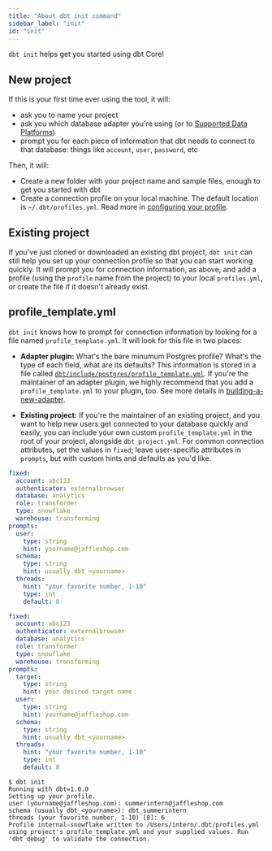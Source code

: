 ```yaml
---
title: "About dbt init command"
sidebar_label: "init"
id: "init"
---
```


`dbt init` helps get you started using dbt Core!

## New project

If this is your first time ever using the tool, it will:
- ask you to name your project
- ask you which database adapter you're using (or to [Supported Data Platforms](/docs/supported-data-platforms))
- prompt you for each piece of information that dbt needs to connect to that database: things like `account`, `user`, `password`, etc

Then, it will:
- Create a new folder with your project name and sample files, enough to get you started with dbt
- Create a connection profile on your local machine. The default location is `~/.dbt/profiles.yml`. Read more in [configuring your profile](/docs/core/connect-data-platform/connection-profiles).

## Existing project

If you've just cloned or downloaded an existing dbt project, `dbt init` can still help you set up your connection profile so that you can start working quickly. It will prompt you for connection information, as above, and add a profile (using the `profile` name from the project) to your local `profiles.yml`, or create the file if it doesn't already exist.

## profile_template.yml

`dbt init` knows how to prompt for connection information by looking for a file named `profile_template.yml`. It will look for this file in two places:

- **Adapter plugin:** What's the bare minumum Postgres profile? What's the type of each field, what are its defaults? This information is stored in a file called [`dbt/include/postgres/profile_template.yml`](https://github.com/dbt-labs/dbt-core/blob/main/plugins/postgres/dbt/include/postgres/profile_template.yml). If you're the maintainer of an adapter plugin, we highly recommend that you add a `profile_template.yml` to your plugin, too. See more details in [building-a-new-adapter](/guides/dbt-ecosystem/adapter-development/3-building-a-new-adapter).

- **Existing project:** If you're the maintainer of an existing project, and you want to help new users get connected to your database quickly and easily, you can include your own custom `profile_template.yml` in the root of your project, alongside `dbt_project.yml`. For common connection attributes, set the values in `fixed`; leave user-specific attributes in `prompts`, but with custom hints and defaults as you'd like.

<VersionBlock lastVersion="1.1">

<File name='profile_template.yml'>

```yml
fixed:
  account: abc123
  authenticator: externalbrowser
  database: analytics
  role: transformer
  type: snowflake
  warehouse: transforming
prompts:
  user:
    type: string
    hint: yourname@jaffleshop.com
  schema:
    type: string
    hint: usually dbt_<yourname>
  threads:
    hint: "your favorite number, 1-10"
    type: int
    default: 8
```

</File>

</VersionBlock>

<VersionBlock firstVersion="1.2">

<File name='profile_template.yml'>

```yml
fixed:
  account: abc123
  authenticator: externalbrowser
  database: analytics
  role: transformer
  type: snowflake
  warehouse: transforming
prompts:
  target:
    type: string
    hint: your desired target name
  user:
    type: string
    hint: yourname@jaffleshop.com
  schema:
    type: string
    hint: usually dbt_<yourname>
  threads:
    hint: "your favorite number, 1-10"
    type: int
    default: 8
```

</File>

</VersionBlock>

```
$ dbt init
Running with dbt=1.0.0
Setting up your profile.
user (yourname@jaffleshop.com): summerintern@jaffleshop.com
schema (usually dbt_<yourname>): dbt_summerintern
threads (your favorite number, 1-10) [8]: 6
Profile internal-snowflake written to /Users/intern/.dbt/profiles.yml using project's profile_template.yml and your supplied values. Run 'dbt debug' to validate the connection.
```
